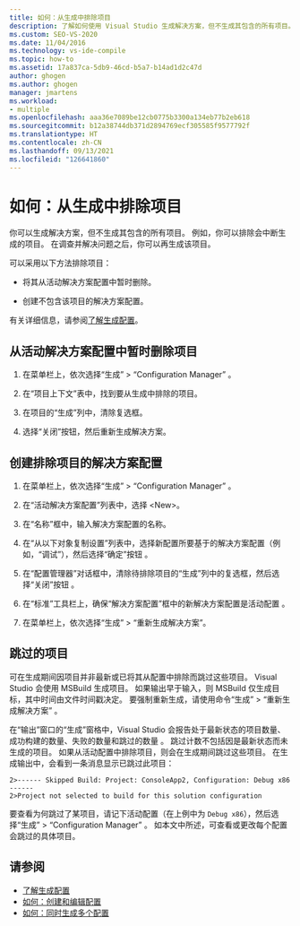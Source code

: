 ```yaml
---
title: 如何：从生成中排除项目
description: 了解如何使用 Visual Studio 生成解决方案，但不生成其包含的所有项目。
ms.custom: SEO-VS-2020
ms.date: 11/04/2016
ms.technology: vs-ide-compile
ms.topic: how-to
ms.assetid: 17a837ca-5db9-46cd-b5a7-b14ad1d2c47d
author: ghogen
ms.author: ghogen
manager: jmartens
ms.workload:
- multiple
ms.openlocfilehash: aaa36e7089be12cb0775b3300a134eb77b2eb618
ms.sourcegitcommit: b12a38744db371d2894769ecf305585f9577792f
ms.translationtype: HT
ms.contentlocale: zh-CN
ms.lasthandoff: 09/13/2021
ms.locfileid: "126641860"
---
```

# <a name="how-to-exclude-projects-from-a-build"></a>如何：从生成中排除项目

你可以生成解决方案，但不生成其包含的所有项目。 例如，你可以排除会中断生成的项目。 在调查并解决问题之后，你可以再生成该项目。

可以采用以下方法排除项目：

- 将其从活动解决方案配置中暂时删除。

- 创建不包含该项目的解决方案配置。

有关详细信息，请参阅[了解生成配置](../ide/understanding-build-configurations.md)。

## <a name="to-temporarily-remove-a-project-from-the-active-solution-configuration"></a>从活动解决方案配置中暂时删除项目

1. 在菜单栏上，依次选择“生成” > “Configuration Manager” 。

2. 在“项目上下文”表中，找到要从生成中排除的项目。

3. 在项目的“生成”列中，清除复选框。

4. 选择“关闭”按钮，然后重新生成解决方案。

## <a name="to-create-a-solution-configuration-that-excludes-a-project"></a>创建排除项目的解决方案配置

1. 在菜单栏上，依次选择“生成” > “Configuration Manager” 。

2. 在“活动解决方案配置”列表中，选择 \<New>。

3. 在“名称”框中，输入解决方案配置的名称。

4. 在“从以下对象复制设置”列表中，选择新配置所要基于的解决方案配置（例如，“调试”），然后选择“确定”按钮  。

5. 在“配置管理器”对话框中，清除待排除项目的“生成”列中的复选框，然后选择“关闭”按钮  。

6. 在“标准”工具栏上，确保“解决方案配置”框中的新解决方案配置是活动配置 。

7. 在菜单栏上，依次选择“生成” > “重新生成解决方案”。

## <a name="skipped-projects"></a>跳过的项目

可在生成期间因项目并非最新或已将其从配置中排除而跳过这些项目。 Visual Studio 会使用 MSBuild 生成项目。 如果输出早于输入，则 MSBuild 仅生成目标，其中时间由文件时间戳决定。 要强制重新生成，请使用命令“生成” > “重新生成解决方案” 。

在“输出”窗口的“生成”窗格中，Visual Studio 会报告处于最新状态的项目数量、成功构建的数量、失败的数量和跳过的数量 。 跳过计数不包括因是最新状态而未生成的项目。 如果从活动配置中排除项目，则会在生成期间跳过这些项目。 在生成输出中，会看到一条消息显示已跳过此项目：

```output
2>------ Skipped Build: Project: ConsoleApp2, Configuration: Debug x86 ------
2>Project not selected to build for this solution configuration
```

要查看为何跳过了某项目，请记下活动配置（在上例中为 `Debug x86`），然后选择“生成” > “Configuration Manager” 。 如本文中所述，可查看或更改每个配置会跳过的具体项目。

## <a name="see-also"></a>请参阅

- [了解生成配置](../ide/understanding-build-configurations.md)
- [如何：创建和编辑配置](../ide/how-to-create-and-edit-configurations.md)
- [如何：同时生成多个配置](../ide/how-to-build-multiple-configurations-simultaneously.md)
